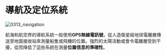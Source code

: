 # 導航及定位系統

![0313_navigation](./static/0313_navigation.png)

航海和航空界的導航系統一般使用**GPS無線電訊號**，從人造衛星經地球電離層傳送至地面接收站來測量船隻或飛機的位置。強烈的太陽活動或會令電離層受到干擾，從而降低了這些系統在測量**位置信息的準確性**。
